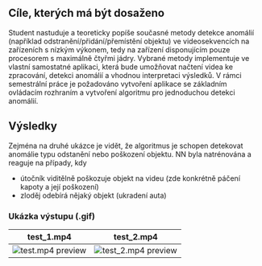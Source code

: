 ## Cíle, kterých má být dosaženo
Student nastuduje a teoreticky popíše současné metody detekce anomálií (například odstranění/přidání/přemístění objektu) ve videosekvencích na zařízeních s nízkým výkonem, tedy na zařízení disponujícím pouze procesorem s maximálně čtyřmi jádry. Vybrané metody implementuje ve vlastní samostatné aplikaci, která bude umožňovat načtení videa ke zpracování, detekci anomálií a vhodnou interpretaci výsledků. V rámci semestrální práce je požadováno vytvoření aplikace se základním ovládacím rozhraním a vytvoření algoritmu pro jednoduchou detekci anomálií.

## Výsledky

Zejména na druhé ukázce je vidět, že algoritmus je schopen detekovat anomálie typu odstanění nebo poškození objektu. NN byla natrénována a reaguje na případy, kdy
- útočník viditělně poškozuje objekt na videu (zde konkrétně páčení kapoty a její poškození)
- zloděj odebírá nějaký objekt (ukradení auta)

### Ukázka výstupu (.gif)

test_1.mp4             |  test_2.mp4
:-------------------------:|:-------------------------:
![test.mp4 preview](https://github.com/xbilek26/BP/blob/main/output_preview/test_1.gif)  |  ![test_2.mp4 preview](https://github.com/xbilek26/BP/blob/main/output_preview/test_2.gif)

